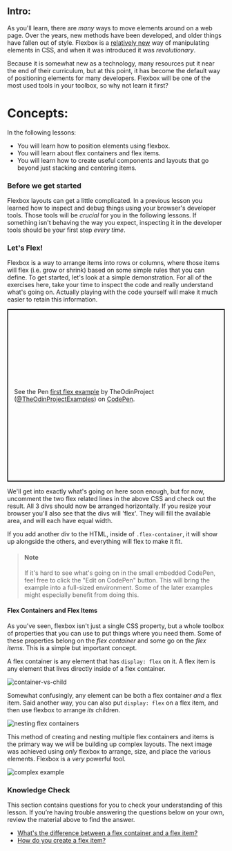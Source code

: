 ## Intro:

As you'll learn, there are _many_ ways to move elements around on a web page. Over the years, new methods have been developed, and older things have fallen out of style. Flexbox is a [relatively new](https://medium.com/@BennyOgidan/history-of-css-grid-and-css-flexbox-658ae6cfe6d2) way of manipulating elements in CSS, and when it was introduced it was _revolutionary_.

Because it is somewhat new as a technology, many resources put it near the end of their curriculum, but at this point, it has become the default way of positioning elements for many developers. Flexbox will be one of the most used tools in your toolbox, so why not learn it first?

# Concepts:

In the following lessons: 

* You will learn how to position elements using flexbox.
* You will learn about flex containers and flex items.
* You will learn how to create useful components and layouts that go beyond just stacking and centering items.

### Before we get started

Flexbox layouts can get a little complicated. In a previous lesson you learned how to inspect and debug things using your browser's developer tools. Those tools will be _crucial_ for you in the following lessons. If something isn't behaving the way you expect, inspecting it in the developer tools should be your first step _every time_.

### Let's Flex!

Flexbox is a way to arrange items into rows or columns, where those items will flex (i.e. grow or shrink) based on some simple rules that you can define. To get started, let's look at a simple demonstration. For all of the exercises here, take your time to inspect the code and really understand what's going on. Actually playing with the code yourself will make it much easier to retain this information.

<p class="codepen" data-height="400" data-default-tab="html,result" data-slug-hash="QWgNxrp" data-editable="true" data-user="TheOdinProjectExamples" style="height: 400px; box-sizing: border-box; display: flex; align-items: center; justify-content: center; border: 2px solid; margin: 1em 0; padding: 1em;">
  <span>See the Pen <a href="https://codepen.io/TheOdinProjectExamples/pen/QWgNxrp">
  first flex example</a> by TheOdinProject (<a href="https://codepen.io/TheOdinProjectExamples">@TheOdinProjectExamples</a>)
  on <a href="https://codepen.io">CodePen</a>.</span>
</p>
<script async src="https://cpwebassets.codepen.io/assets/embed/ei.js"></script>

We'll get into exactly what's going on here soon enough, but for now, uncomment the two flex related lines in the above CSS and check out the result. All 3 divs should now be arranged horizontally. If you resize your browser you'll also see that the divs will 'flex'. They will fill the available area, and will each have equal width.

If you add another div to the HTML, inside of `.flex-container`, it will show up alongside the others, and everything will flex to make it fit.

> #### Note
> If it's hard to see what's going on in the small embedded CodePen, feel free to click the "Edit on CodePen" button. This will bring the example into a full-sized environment. Some of the later examples might especially benefit from doing this.

#### Flex Containers and Flex Items
As you've seen, flexbox isn't just a single CSS property, but a whole toolbox of properties that you can use to put things where you need them. Some of these properties belong on the _flex container_ and some go on the _flex items_. This is a simple but important concept.

<span id="flex-container-item-knowledge-check">A flex container is any element that has `display: flex` on it. A flex item is any element that lives directly inside of a flex container.</span>

<span id="how-to-create-flex-item-knowledge-check">![container-vs-child](https://cdn.statically.io/gh/TheOdinProject/curriculum/495704c6eb6bf33bc927534f231533a82b27b2ac/html_css/v2/foundations/flexbox/imgs/03.png)</span>

Somewhat confusingly, any element can be both a flex container _and_ a flex item. Said another way, you can also put `display: flex` on a flex item, and then use flexbox to arrange _its_ children.

![nesting flex containers](https://cdn.statically.io/gh/TheOdinProject/curriculum/495704c6eb6bf33bc927534f231533a82b27b2ac/html_css/v2/foundations/flexbox/imgs/04.png)

This method of creating and nesting multiple flex containers and items is the primary way we will be building up complex layouts. The next image was achieved using _only_ flexbox to arrange, size, and place the various elements. Flexbox is a _very_ powerful tool.

![complex example](https://cdn.statically.io/gh/TheOdinProject/curriculum/495704c6eb6bf33bc927534f231533a82b27b2ac/html_css/v2/foundations/flexbox/imgs/05.png)

### Knowledge Check
This section contains questions for you to check your understanding of this lesson. If you’re having trouble answering the questions below on your own, review the material above to find the answer.

* <a class="knowledge-check-link" href="#flex-container-item-knowledge-check">What's the difference between a flex container and a flex item?</a>
* <a class="knowledge-check-link" href="#how-to-create-flex-item-knowledge-check">How do you create a flex item?</a>
